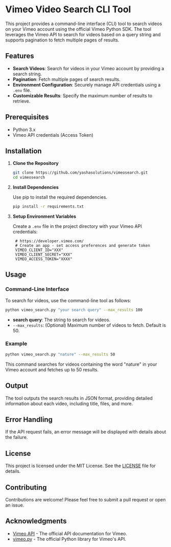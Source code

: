 # Vimeo Video Search CLI Tool

This project provides a command-line interface (CLI) tool to search videos on your Vimeo account using the official Vimeo Python SDK. The tool leverages the Vimeo API to search for videos based on a query string and supports pagination to fetch multiple pages of results.

## Features

- **Search Videos**: Search for videos in your Vimeo account by providing a search string.
- **Pagination**: Fetch multiple pages of search results.
- **Environment Configuration**: Securely manage API credentials using a `.env` file.
- **Customizable Results**: Specify the maximum number of results to retrieve.

## Prerequisites

- Python 3.x
- Vimeo API credentials (Access Token)

## Installation

1. **Clone the Repository**

   ```bash
   git clone https://github.com/yashasolutions/vimeosearch.git
   cd vimeosearch
   ```

2. **Install Dependencies**

   Use pip to install the required dependencies.

   ```bash
   pip install -r requirements.txt
   ```

3. **Setup Environment Variables**

   Create a `.env` file in the project directory with your Vimeo API credentials:

   ```
    # https://developer.vimeo.com/
    # Create an app - set access preferences and generate token
    VIMEO_CLIENT_ID="XXX"
    VIMEO_CLIENT_SECRET="XXX"
    VIMEO_ACCESS_TOKEN="XXXX"
   ```

## Usage

### Command-Line Interface

To search for videos, use the command-line tool as follows:

```bash
python vimeo_search.py "your search query" --max_results 100
```

- **search query**: The string to search for videos.
- `--max_results`: (Optional) Maximum number of videos to fetch. Default is 50.

### Example

```bash
python vimeo_search.py "nature" --max_results 50
```

This command searches for videos containing the word "nature" in your Vimeo account and fetches up to 50 results.

## Output

The tool outputs the search results in JSON format, providing detailed information about each video, including title, files, and more.

## Error Handling

If the API request fails, an error message will be displayed with details about the failure.

## License

This project is licensed under the MIT License. See the [LICENSE](LICENSE) file for details.

## Contributing

Contributions are welcome! Please feel free to submit a pull request or open an issue.

## Acknowledgments

- [Vimeo API](https://developer.vimeo.com/api/reference) - The official API documentation for Vimeo.
- [vimeo.py](https://github.com/vimeo/vimeo.py) - The official Python library for Vimeo's API.
